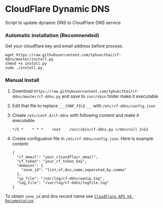 CloudFlare Dynamic DNS
=======================

Script to update dynamic DNS to CloudFlare DNS service

### Automatic installation (Recomnended)
Get your cloudflare key and email address before process.

```
wget https://raw.githubusercontent.com/tphuocthai/cf-ddns/master/install.py
chmod +x install.py
sudo ./install.py
```

### Manual Install
1. Download `https://raw.githubusercontent.com/tphuocthai/cf-ddns/master/cf-ddns.py` and save to `/usr/sbin` folder make it executable
2. Edit that file to replace `___CONF_FILE___` with `/etc/cf-ddns/config.json`
3. Create `/etc/conf.d/cf-ddns` with following content and make it executable

	```
	*/5 *    * * *    root    /usr/sbin/cf-ddns.py >/dev/null 2>&1
	```
4. Create configuation file in `/etc/cf-ddns/config.json`. Here is example content:

	```
	{
	  "cf_email": "your_cloundflair_email", 
	  "cf_token": "your_cf_token_key", 
	  "domains": {
	    "zone_id": "list,of,dns,name,separated,by,comma"
	  }, 
	  "ip_file": "/var/log/cf-ddns/wanip.log", 
	  "log_file": "/var/log/cf-ddns/logfile.log"
	}
	```

To obtain `zone_id` and dns record name see [`CloudFlare API V4 Documentation`](https://api.cloudflare.com/)